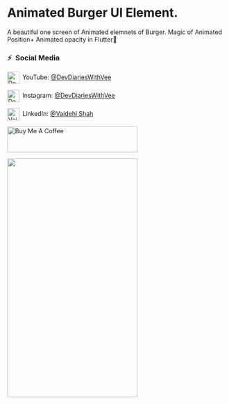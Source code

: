 # Animated Burger UI Element.

A beautiful one screen of Animated elemnets of Burger. Magic of Animated Position+ Animated opacity in Flutter💙

### ⚡&ensp;Social Media

[<img align="center" alt="DevDiariesWithVee | YouTube" width="28px" src="https://firebasestorage.googleapis.com/v0/b/web-johannesmilke.appspot.com/o/other%2Fsocial%2Fyoutube.png?alt=media" />](https://www.youtube.com/DevDiariesWithVee?sub_confirmation=1)&ensp;YouTube: [@DevDiariesWithVee](https://www.youtube.com/DevDiariesWithVee?sub_confirmation=1 "YouTube DevDiariesWithVee")

[<img align="center" alt="DevDiariesWithVee | Instagram" width="28px" src="https://firebasestorage.googleapis.com/v0/b/web-johannesmilke.appspot.com/o/other%2Fsocial%2Finstagram.png?alt=media" />](https://instagram.com/devdiaries_with_vee)&ensp;Instagram: [@DevDiariesWithVee](https://instagram.com/devdiaries_with_vee "Instagram DevDiariesWithVee")

[<img align="center" alt="Vaidehi shah | LinkedIn" width="28px" src="https://firebasestorage.googleapis.com/v0/b/web-johannesmilke.appspot.com/o/other%2Fsocial%2Flinkedin.png?alt=media" />](https://linkedin.com/in/vaidehi-shah-a2102217a)&ensp;LinkedIn: [@Vaidehi Shah](https://linkedin.com/in/vaidehi-shah-a2102217a "LinkedIn Vaidehi Shah")


<a href="https://www.buymeacoffee.com/vaidehishah" target="_blank"><img src="https://cdn.buymeacoffee.com/buttons/default-orange.png" alt="Buy Me A Coffee" height="60" width="300"></a>

<img src="https://github.com/vaidehi2701/animated_burger/assets/55477266/e65096df-cd11-483c-82a5-f96e0e53a3d0" width="300" height="550" />




